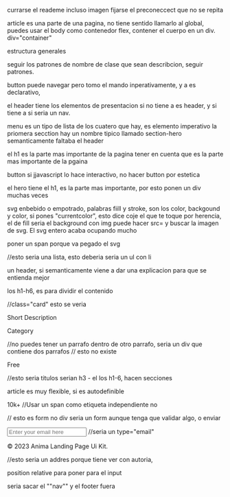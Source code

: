currarse el reademe incluso imagen 
fijarse el preconeccect que no se repita

article es una parte de una pagina, no tiene sentido llamarlo al global, puedes usar el body como contenedor flex, contener el cuerpo en un div. div="container"

estructura generales

seguir los patrones de nombre de clase que sean describcion, seguir patrones.

button puede navegar pero tomo el mando inperativamente, y a es declarativo,

el header tiene los elementos de presentacion
si no tiene a es header, y si tiene a si seria un nav.

menu es un tipo de lista de los cuatero que hay, es elemento imperativo
la priomera secction hay un nombre tipico llamado section-hero
semanticamente faltaba el header

el h1 es la parte mas importante de la pagina tener en cuenta que es la parte mas importante de la pgaina

button si jjavascript lo hace interactivo, no hacer button por estetica

el hero tiene el h1, es la parte mas importante, por esto ponen un div muchas veces

svg enbebido o empotrado, palabras fiill y stroke, son los color, backgound y color, si pones "currentcolor", esto dice coje el que te toque por herencia, el de fill seria el background
con img puede hacer src= y buscar la imagen de svg. El svg entero acaba ocupando mucho

poner un span porque va pegado el svg
<div class="section-feature--1200"> //esto seria una lista, esto deberia seria un ul con li

un header, si semanticamente viene a dar una explicacion para que se entienda mejor

los h1-h6, es para dividir el contenido

  <div> //class="card" esto se veria
  <p>Short Description
                <p>Category</p>
                </p>
                //no puedes tener un parrafo dentro de otro parrafo, seria un div que contiene dos parrafos
                </img>// esto no existe

<p>Free</p> //esto seria titulos serian h3 - el los h1-6, hacen secciones 

article es muy flexible, si es autodefinible

<span>10k+</span> //Usar un span como etiqueta independiente no

 <div>// esto es form no div seria un form aunque tenga que validar algo, o enviar

 <input type="text" placeholder="Enter your email here"> //seria un type="email"

 <p>© 2023 Anima Landing Page Ui Kit.</p> //esto seria un addres porque tiene ver con autoria,




 position relative para poner para el input

 seria sacar el ""nav"" y el footer fuera 
